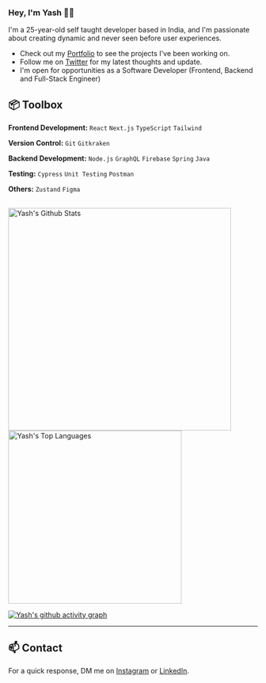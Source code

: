 ### Hey, I'm Yash 👋🏽  

I'm a 25-year-old self taught developer based in India, and I'm passionate about creating dynamic and never seen before user experiences.

- Check out my [Portfolio](https://gyash.me) to see the projects I've been working on.
- Follow me on [Twitter](https://twitter.com/yshdev27) for my latest thoughts and update.
- I'm open for opportunities as a Software Developer (Frontend, Backend and Full-Stack Engineer)

## 📦 Toolbox

**Frontend Development:** `React` `Next.js` `TypeScript` `Tailwind`
 
**Version Control:** `Git` `Gitkraken` 

**Backend Development:** `Node.js` `GraphQL` `Firebase` `Spring` `Java`

**Testing:** `Cypress` `Unit Testing` `Postman`

**Others:** `Zustand` `Figma`

##

<a href="https://github.com/yshdev27/github-readme-stats"><img alt="Yash's Github Stats" src="https://github-readme-stats-sigma-five.vercel.app/api?username=yshdev27&show_icons=true&count_private=true&theme=nightowl&hide_border=true&bg_color=0D1117" width="450" /></a>
  <a href="https://github.com/yshdev27/github-readme-stats"><img alt="Yash's Top Languages" src="https://github-readme-stats-sigma-five.vercel.app/api/top-langs/?username=yshdev27&langs_count=8&count_private=true&layout=compact&theme=nightowl&hide_border=true&bg_color=0D1117" width ="350" /></a>

[![Yash's github activity graph](https://github-readme-activity-graph.vercel.app/graph?username=yshdev27&theme=nightowl)](https://github.com/ashutosh00710/github-readme-activity-graph)

---


## 📫 Contact

For a quick response, DM me on [Instagram](https://www.instagram.com/g.yash27/) or [LinkedIn](https://www.linkedin.com/in/gyash21/).
